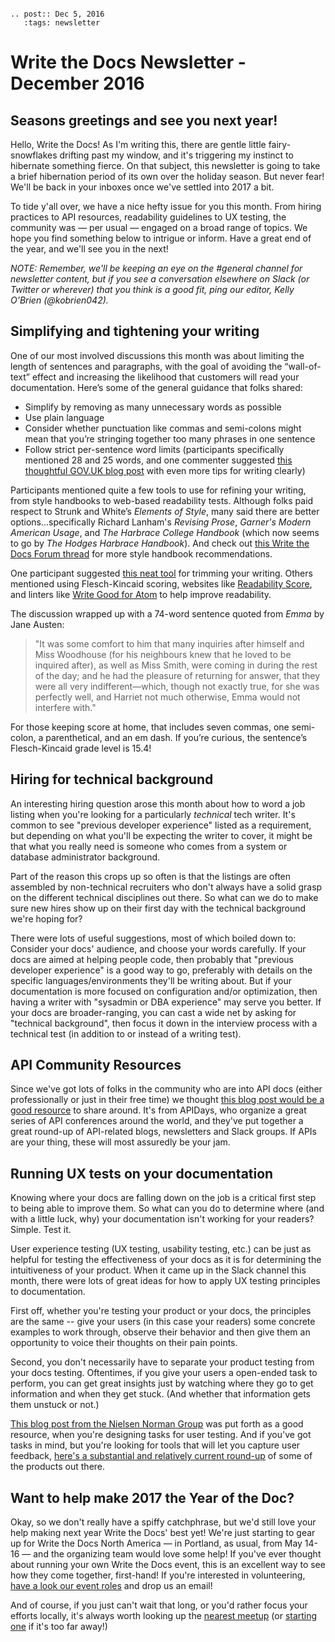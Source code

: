 ```eval_rst

.. post:: Dec 5, 2016
   :tags: newsletter

```

# Write the Docs Newsletter - December 2016

## Seasons greetings and see you next year!

Hello, Write the Docs! As I'm writing this, there are gentle little fairy-snowflakes drifting past my window, and it's triggering my instinct to hibernate something fierce. On that subject, this newsletter is going to take a brief hibernation period of its own over the holiday season. But never fear! We'll be back in your inboxes once we've settled into 2017 a bit. 

To tide y'all over, we have a nice hefty issue for you this month. From hiring practices to API resources, readability guidelines to UX testing, the community was — per usual — engaged on a broad range of topics. We hope you find something below to intrigue or inform. Have a great end of the year, and we'll see you in the next!

_NOTE: Remember,  we'll be keeping an eye on the #general channel for newsletter content, but if you see a conversation elsewhere on Slack (or Twitter or wherever) that you think is a good fit, ping our editor, Kelly O'Brien (@kobrien042)._

## Simplifying and tightening your writing

One of our most involved discussions this month was about limiting the length of sentences and paragraphs, with the goal of avoiding the “wall-of-text”  effect and increasing the likelihood that customers will read your documentation. Here’s some of the general guidance that folks shared:

* Simplify by removing as many unnecessary words as possible
* Use plain language
* Consider whether punctuation like commas and semi-colons might mean that you’re stringing together too many phrases in one sentence
* Follow strict per-sentence word limits (participants specifically mentioned 28 and 25 words, and one commenter suggested [this thoughtful GOV.UK blog post](https://insidegovuk.blog.gov.uk/2014/08/04/sentence-length-why-25-words-is-our-limit/) with even more tips for writing clearly)

Participants mentioned quite a few tools to use for refining your writing, from style handbooks to web-based readability tests. Although folks paid respect to Strunk and White’s _Elements of Style_, many said there are better options…specifically Richard Lanham's _Revising Prose_, _Garner's Modern American Usage_, and _The Harbrace College Handbook_ (which now seems to go by _The Hodges Harbrace Handbook_). And check out [this Write the Docs Forum thread]( http://writethedocs.discoursehosting.net/t/style-guides-for-documentarians/112) for more style handbook recommendations.

One participant suggested [this neat tool](http://writersdiet.com/?page_id=4) for trimming your writing. Others mentioned using Flesch-Kincaid scoring, websites like [Readability Score](https://readability-score.com/text/), and linters like [Write Good for Atom]( https://atom.io/packages/linter-write-good) to help improve readability.

The discussion wrapped up with a 74-word sentence quoted from _Emma_ by Jane Austen: 
> "It was some comfort to him that many inquiries after himself and Miss Woodhouse (for his neighbours knew that he loved to be inquired after), as well as Miss Smith, were coming in during the rest of the day; and he had the pleasure of returning for answer, that they were all very indifferent—which, though not exactly true, for she was perfectly well, and Harriet not much otherwise, Emma would not interfere with."

For those keeping score at home, that includes seven commas, one semi-colon, a parenthetical, and an em dash. If you’re curious, the sentence’s Flesch-Kincaid grade level is 15.4!

## Hiring for technical background 

An interesting hiring question arose this month about how to word a job listing when you're looking for a particularly _technical_ tech writer. It's common to see "previous developer experience" listed as a requirement, but depending on what you'll be expecting the writer to cover, it might be that what you really need is someone who comes from a system or database administrator background. 

Part of the reason this crops up so often is that the listings are often assembled by non-technical recruiters who don't always have a solid grasp on the different technical disciplines out there. So what can we do to make sure new hires show up on their first day with the technical background we're hoping for?

There were lots of useful suggestions, most of which boiled down to: Consider your docs' audience, and choose your words carefully. If your docs are aimed at helping people code, then probably that "previous developer experience" is a good way to go, preferably with details on the specific languages/environments they'll be writing about. But if your documentation is more focused on configuration and/or optimization, then having a writer with  "sysadmin or DBA experience" may serve you better. If your docs are broader-ranging, you can cast a wide net by asking for "technical background", then focus it down in the interview process with a technical test (in addition to or instead of a writing test). 


## API Community Resources 

Since we've got lots of folks in the community who are into API docs (either professionally or just in their free time) we thought [this blog post would be a good resource](https://medium.com/@APIdays/api-blogs-api-newsletters-and-api-oriented-slack-groups-to-follow-878dd3cdb2ba#.5ue9sszez) to share around. It's from APIDays, who organize a great series of API conferences around the world, and they've put together a great round-up of API-related blogs, newsletters and Slack groups. If APIs are your thing, these will most assuredly be your jam.

## Running UX tests on your documentation

Knowing where your docs are falling down on the job is a critical first step to being able to improve them. So what can you do to determine where (and with a little luck, why) your documentation isn't working for your readers? Simple. Test it. 

User experience testing (UX testing, usability testing, etc.) can be just as helpful for testing the effectiveness of your docs as it is for determining the intuitiveness of your product. When it came up in the Slack channel this month, there were lots of great ideas for how to apply UX testing principles to documentation. 

First off, whether you're testing your product or your docs, the principles are the same -- give your users (in this case your readers) some concrete examples to work through, observe their behavior and then give them an opportunity to voice their thoughts on their pain points.  

Second, you don't necessarily have to separate your product testing from your docs testing. Oftentimes, if you give your users a open-ended task to perform, you can get great insights just by watching where they go to get information and when they get stuck. (And whether that information gets them unstuck or not.)

[This blog post from the Nielsen Norman Group](https://www.nngroup.com/articles/task-scenarios-usability-testing/) was put forth as a good resource, when you're designing tasks for user testing. And if you've got tasks in mind, but you're looking for tools that will let you capture user feedback, [here's a substantial and relatively current round-up](https://uxdesign.cc/ux-tools-for-user-research-and-user-testing-a720131552e1#.atsa2zjg9) of some of the products out there.

## Want to help make 2017 the Year of the Doc?

Okay, so we don't really have a spiffy catchphrase, but we'd still love your help making next year Write the Docs' best yet! We're just starting to gear up for Write the Docs North America — in Portland, as usual, from May 14-16 — and the organizing team would love some help! If you've ever thought about running your own Write the Docs event, this is an excellent way to see how they come together, first-hand! If you're interested in volunteering, [have a look our event roles](http://www.writethedocs.org/organizer-guide/confs/event-roles/) and drop us an email! 

And of course, if you just can't wait that long, or you'd rather focus your efforts locally, it's always worth looking up the [nearest meetup](http://www.writethedocs.org/meetups/) (or [starting one](http://www.writethedocs.org/organizer-guide/meetups/starting/) if it's too far away!)

